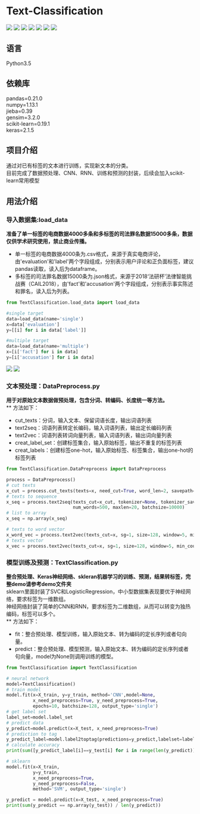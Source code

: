 ﻿# Text-Classification
[![](https://img.shields.io/badge/Python-3.5-blue.svg)](https://www.python.org/)
[![](https://img.shields.io/badge/pandas-0.21.0-brightgreen.svg)](https://pypi.python.org/pypi/pandas/0.21.0)
[![](https://img.shields.io/badge/numpy-1.13.1-brightgreen.svg)](https://pypi.python.org/pypi/numpy/1.13.1)
[![](https://img.shields.io/badge/jieba-0.39-brightgreen.svg)](https://pypi.python.org/pypi/jieba/0.39)
[![](https://img.shields.io/badge/gensim-3.2.0-brightgreen.svg)](https://pypi.python.org/pypi/gensim/3.2.0)
[![](https://img.shields.io/badge/Keras-2.1.5-brightgreen.svg)](https://pypi.python.org/pypi/Keras/2.1.5)
[![](https://img.shields.io/badge/scikit--learn-0.19.1-brightgreen.svg)](https://pypi.python.org/pypi/scikit-learn/0.19.1)

## 语言
Python3.5<br>
## 依赖库
pandas=0.21.0<br>
numpy=1.13.1<br>
jieba=0.39<br>
gensim=3.2.0<br>
scikit-learn=0.19.1<br>
keras=2.1.5<br>


## 项目介绍
通过对已有标签的文本进行训练，实现新文本的分类。<br>
目前完成了数据预处理、CNN、RNN、训练和预测的封装，后续会加入scikit-learn常用模型<br>

## 用法介绍
### 导入数据集:load_data
**准备了单一标签的电商数据4000多条和多标签的司法罪名数据15000多条，数据仅供学术研究使用，禁止商业传播。**<br>
* 单一标签的电商数据4000条为.csv格式，来源于真实电商评论，由'evaluation'和'label'两个字段组成，分别表示用户评论和正负面标签，建议pandas读取，读入后为dataframe。<br>
* 多标签的司法罪名数据15000条为.json格式，来源于2018‘法研杯’法律智能挑战赛（CAIL2018），由'fact'和'accusation'两个字段组成，分别表示事实陈述和罪名，读入后为列表。<br>
``` python
from TextClassification.load_data import load_data

#single target
data=load_data(name='single')
x=data['evaluation']
y=[[i] for i in data['label']]

#multiple target
data=load_data(name='multiple')
x=[i['fact'] for i in data]
y=[i['accusation'] for i in data]
```
![](https://github.com/renjunxiang/Text-Classification/blob/master/picture/data_single.png)
![](https://github.com/renjunxiang/Text-Classification/blob/master/picture/data_multiple.png)

### 文本预处理：DataPreprocess.py
**用于对原始文本数据做预处理，包含分词、转编码、长度统一等方法。**<br>
** 方法如下：<br>
* cut_texts：分词，输入文本、保留词语长度，输出词语列表<br>
* text2seq：词语列表转定长编码，输入词语列表，输出定长编码列表<br>
* text2vec：词语列表转词向量列表，输入词语列表，输出词向量列表<br>
* creat_label_set：创建标签集合，输入原始标签，输出不重复的标签列表<br>
* creat_labels：创建标签one-hot，输入原始标签、标签集合，输出one-hot的标签列表<br>
``` python
from TextClassification.DataPreprocess import DataPreprocess

process = DataPreprocess()
# cut texts
x_cut = process.cut_texts(texts=x, need_cut=True, word_len=2, savepath=None)
# texts to sequence
x_seq = process.text2seq(texts_cut=x_cut, tokenizer=None, tokenizer_savapah=None,
                         num_words=500, maxlen=20, batchsize=10000)
# list to array
x_seq = np.array(x_seq)

# texts to word vector					 
x_word_vec = process.text2vec(texts_cut=x, sg=1, size=128, window=5, min_count=1)
# texts vector
x_vec = process.text2vec(texts_cut=x, sg=1, size=128, window=5, min_count=1, merge=True)
```

### 模型训练及预测：TextClassification.py
**整合预处理、Keras神经网络、skleran机器学习的训练、预测，结果转标签，完整demo请参考demo文件夹**<br>
sklearn里面封装了SVC和LogisticRegression，中小型数据集表现要优于神经网络，要求标签为一维数组。<br>
神经网络封装了简单的CNN和RNN，要求标签为二维数组，从而可以转变为独热编码，标签可以多个。<br>
** 方法如下：<br>
* fit：整合预处理、模型训练，输入原始文本、转为编码的定长序列或者句向量。<br>
* predict：整合预处理、模型预测，输入原始文本、转为编码的定长序列或者句向量，model为None则调用训练的模型。<br>

``` python
from TextClassification import TextClassification

# neural network
model=TextClassification()
# train model
model.fit(x=X_train, y=y_train, method='CNN',model=None,
          x_need_preprocess=True, y_need_preprocess=True,
          epochs=10, batchsize=128, output_type='single')
# get label set
label_set=model.label_set
# predict data
y_predict=model.predict(x=X_test, x_need_preprocess=True)
# prediction to tag
y_predict_label=model.label2toptag(predictions=y_predict,labelset=label_set)
# calculate accuracy
print(sum([y_predict_label[i]==y_test[i] for i in range(len(y_predict))])/len(y_predict))

# sklearn
model.fit(x=X_train,
          y=y_train,
          x_need_preprocess=True,
          y_need_preprocess=False,
          method='SVM', output_type='single')

y_predict = model.predict(x=X_test, x_need_preprocess=True)
print(sum(y_predict == np.array(y_test)) / len(y_predict))
```



